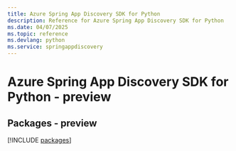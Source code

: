 ```yaml
---
title: Azure Spring App Discovery SDK for Python
description: Reference for Azure Spring App Discovery SDK for Python
ms.date: 04/07/2025
ms.topic: reference
ms.devlang: python
ms.service: springappdiscovery
---
```

# Azure Spring App Discovery SDK for Python - preview
## Packages - preview
[!INCLUDE [packages](spring-app-discovery-index.md)]